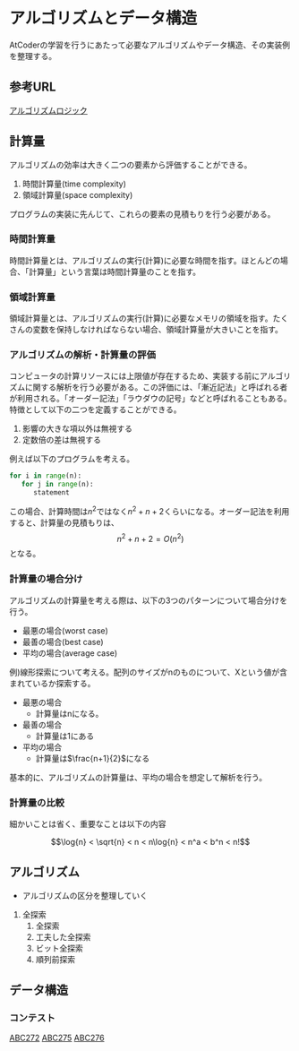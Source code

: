 # アルゴリズムとデータ構造

AtCoderの学習を行うにあたって必要なアルゴリズムやデータ構造、その実装例を整理する。

## 参考URL

[アルゴリズムロジック](https://algo-logic.info/beginner/)

## 計算量

アルゴリズムの効率は大きく二つの要素から評価することができる。

1. 時間計算量(time complexity)
2. 領域計算量(space complexity)

プログラムの実装に先んじて、これらの要素の見積もりを行う必要がある。

### 時間計算量

時間計算量とは、アルゴリズムの実行(計算)に必要な時間を指す。ほとんどの場合、「計算量」という言葉は時間計算量のことを指す。

### 領域計算量

領域計算量とは、アルゴリズムの実行(計算)に必要なメモリの領域を指す。たくさんの変数を保持しなければならない場合、領域計算量が大きいことを指す。

### アルゴリズムの解析・計算量の評価

コンピュータの計算リソースには上限値が存在するため、実装する前にアルゴリズムに関する解析を行う必要がある。この評価には、「漸近記法」と呼ばれる者が利用される。「オーダー記法」「ラウダウの記号」などと呼ばれることもある。
特徴として以下の二つを定義することができる。

1. 影響の大きな項以外は無視する
2. 定数倍の差は無視する

例えば以下のプログラムを考える。

```python
for i in range(n):
   for j in range(n):
      statement
```

この場合、計算時間は$n^2$ではなく$n^2+n+2$くらいになる。オーダー記法を利用すると、計算量の見積もりは、
$$n^2+n+2={O}(n^2)$$
となる。

### 計算量の場合分け

アルゴリズムの計算量を考える際は、以下の3つのパターンについて場合分けを行う。

- 最悪の場合(worst case)
- 最善の場合(best case)
- 平均の場合(average case)

例)線形探索について考える。配列のサイズがnのものについて、Xという値が含まれているか探索する。

- 最悪の場合
  - 計算量はnになる。
- 最善の場合
  - 計算量は1にある
- 平均の場合
  - 計算量は$\frac{n+1}{2}$になる

基本的に、アルゴリズムの計算量は、平均の場合を想定して解析を行う。

### 計算量の比較

細かいことは省く、重要なことは以下の内容

$$\log{n} < \sqrt{n} < n < n\log{n} < n^a < b^n < n!$$

## アルゴリズム

- アルゴリズムの区分を整理していく

1. 全探索
   1. 全探索
   2. 工夫した全探索
   3. ビット全探索
   4. 順列前探索

## データ構造

### コンテスト

[ABC272](./ABC/272/contest.md)
[ABC275](./ABC/275/contest.md)
[ABC276](./ABC/276/contest.md)
